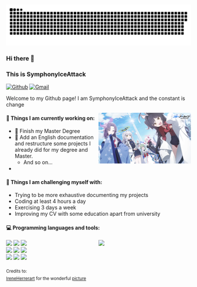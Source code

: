 ![snake animation](https://github.com/SymphonyIceAttack/SymphonyIceAttack/blob/output/github-contribution-grid-snake.svg)
### Hi there 👋
### This is SymphonyIceAttack

[![Github](https://img.shields.io/badge/-Github-000?style=flat&logo=Github&logoColor=white)](https://github.com/SymphonyIceAttack)
[![Gmail](https://img.shields.io/badge/-Gmail-c14438?style=flat&logo=Gmail&logoColor=white)](mailto:symphonyiceattack@gmail.com)

Welcome to my Github page! I am SymphonyIceAttack and the constant is change 

<img align="right" alt="img" src="https://github.com/SymphonyIceAttack/SymphonyIceAttack/blob/main/BlueArchive.png" width="50%" height="auto" />

#### 🔭 Things I am currently working on:
- :rocket: Finish my Master Degree
- 🌱 Add an English documentation and restructure some projects I already did for my degree and Master.
	- And so on...
 - 
#### :muscle: Things I am challenging myself with:
- Trying to be more exhaustive documenting my projects
- Coding at least 4 hours a day
- Exercising 3 days a week
- Improving my CV with some education apart from university

#### :computer: Programming languages and tools:
<p>
	<img width="50%" align="right" src="https://github-readme-stats.vercel.app/api?username=SymphonyIceAttack&show_icons=true&hide_border=true&count_private=true" />

<code><img width="10%" src="https://www.vectorlogo.zone/logos/typescriptlang/typescriptlang-icon.svg"></code>
<code><img width="10%" src="https://www.vectorlogo.zone/logos/nodejs/nodejs-ar21.svg"></code>
<code><img width="8%" src="https://www.vectorlogo.zone/logos/reactjs/reactjs-icon.svg"></code>
<br />
<code><img width="10%" src="https://www.vectorlogo.zone/logos/vuejs/vuejs-icon.svg"></code>
<code><img width="10%" src="https://www.vectorlogo.zone/logos/golang/golang-official.svg"></code>
<code><img width="10%" src="https://www.vectorlogo.zone/logos/vim/vim-icon.svg"></code>
<br />
<code><img width="10%" src="https://www.vectorlogo.zone/logos/docker/docker-official.svg"></code>
<code><img width="10%" src="https://www.vectorlogo.zone/logos/postgresql/postgresql-icon.svg"></code>
<code><img width="10%" src="https://www.vectorlogo.zone/logos/nestjs/nestjs-icon.svg"></code>
</p>

<sub>Credits to: <br/>[IreneHerrerart](https://www.artstation.com/ireneherrera) for the wonderful [picture](https://github.com/SymphonyIceAttack/SymphonyIceAttack/blob/main/BlueArchive.png)</sub>
